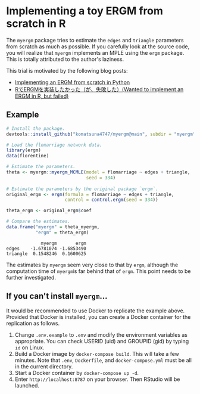 # Implementing a toy ERGM from scratch in R
The `myergm` package tries to estimate the `edges` and `triangle` parameters from scratch as much as possible. 
If you carefully look at the source code, you will realize that `myergm` implements an MPLE using the `ergm` package. 
This is totally attributed to the author's laziness.

This trial is motivated by the following blog posts:
- [Implementing an ERGM from scratch in Python](https://computational-communication.com/ergm-python/)
- [RでERGMを実装したかった（が、失敗した）(Wanted to implement an ERGM in R, but failed)](http://meana0.hatenablog.com/entry/2019/12/21/120043)

## Example
```r
# Install the package.
devtools::install_github("komatsuna4747/myergm@main", subdir = "myergm")

# Load the flomarriage network data.
library(ergm)
data(florentine)

# Estimate the parameters.
theta <- myergm::myergm_MCMLE(model = flomarriage ~ edges + triangle,
                              seed = 334)
                              
# Estimate the parameters by the original package `ergm`.
original_ergm <- ergm(formula = flomarriage ~ edges + triangle, 
                      control = control.ergm(seed = 334))

theta_ergm <- original_ergm$coef

# Compare the estimates.
data.frame("myergm" = theta_myergm,
           "ergm" = theta_ergm)
```

```
             myergm       ergm
edges    -1.6781074 -1.6853490
triangle  0.1548246  0.1600625
```

The estimates by `myergm` seem very close to that by `ergm`, although the computation time of `myergm`is far behind that of `ergm`.
This point needs to be further investigated.

## If you can't install `myergm`...
It would be recommended to use Docker to replicate the example above. Provided that Docker is installed, you can create a Docker container for the replication as follows.

1. Change `.env.example` to `.env` and modify the environment variables as appropriate. You can check USERID (uid) and GROUPID (gid) by typing `id` on Linux.
1. Build a Docker image by `docker-compose build`. This will take a few minutes. Note that `.env`, `Dockerfile`, and `docker-compose.yml` must be all in the current directory.
1. Start a Docker container by `docker-compose up -d`.
1. Enter `http://localhost:8787` on your browser. Then RStudio will be launched. 
